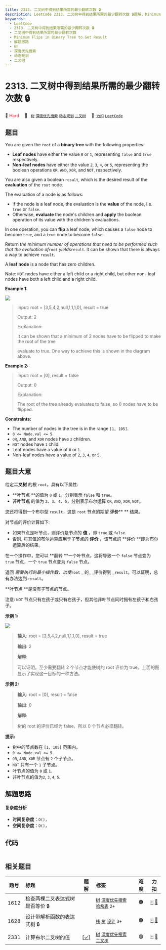 ```yaml
---
title: 2313. 二叉树中得到结果所需的最少翻转次数 🔒
description: LeetCode 2313. 二叉树中得到结果所需的最少翻转次数 🔒题解，Minimum Flips in Binary Tree to Get Result，包含解题思路、复杂度分析以及完整的 JavaScript 代码实现。
keywords:
  - LeetCode
  - 2313. 二叉树中得到结果所需的最少翻转次数 🔒
  - 二叉树中得到结果所需的最少翻转次数
  - Minimum Flips in Binary Tree to Get Result
  - 解题思路
  - 树
  - 深度优先搜索
  - 动态规划
  - 二叉树
---
```


# 2313. 二叉树中得到结果所需的最少翻转次数 🔒

🔴 <font color=#ff334b>Hard</font>&emsp; 🔖&ensp; [`树`](/tag/tree.md) [`深度优先搜索`](/tag/depth-first-search.md) [`动态规划`](/tag/dynamic-programming.md) [`二叉树`](/tag/binary-tree.md)&emsp; 🔗&ensp;[`力扣`](https://leetcode.cn/problems/minimum-flips-in-binary-tree-to-get-result) [`LeetCode`](https://leetcode.com/problems/minimum-flips-in-binary-tree-to-get-result)

## 题目

You are given the `root` of a **binary tree** with the following properties:

  * **Leaf nodes** have either the value `0` or `1`, representing `false` and `true` respectively.
  * **Non-leaf nodes** have either the value `2`, `3`, `4`, or `5`, representing the boolean operations `OR`, `AND`, `XOR`, and `NOT`, respectively.

You are also given a boolean `result`, which is the desired result of the
**evaluation** of the `root` node.

The evaluation of a node is as follows:

  * If the node is a leaf node, the evaluation is the **value** of the node, i.e. `true` or `false`.
  * Otherwise, **evaluate** the node's children and **apply** the boolean operation of its value with the children's evaluations.

In one operation, you can **flip** a leaf node, which causes a `false` node to
become `true`, and a `true` node to become `false`.

Return _the minimum number of operations that need to be performed such that
the evaluation of_`root` _yields_`result`. It can be shown that there is
always a way to achieve `result`.

A **leaf node** is a node that has zero children.

Note: `NOT` nodes have either a left child or a right child, but other non-
leaf nodes have both a left child and a right child.



**Example 1:**

![](https://fastly.jsdelivr.net/gh/doocs/leetcode@main/solution/2300-2399/2313.Minimum%20Flips%20in%20Binary%20Tree%20to%20Get%20Result/images/operationstree.png)

> Input: root = [3,5,4,2,null,1,1,1,0], result = true
> 
> Output: 2
> 
> Explanation:
> 
> It can be shown that a minimum of 2 nodes have to be flipped to make the root of the tree
> 
> evaluate to true. One way to achieve this is shown in the diagram above.

**Example 2:**

> Input: root = [0], result = false
> 
> Output: 0
> 
> Explanation:
> 
> The root of the tree already evaluates to false, so 0 nodes have to be flipped.

**Constraints:**

  * The number of nodes in the tree is in the range `[1, 105]`.
  * `0 <= Node.val <= 5`
  * `OR`, `AND`, and `XOR` nodes have `2` children.
  * `NOT` nodes have `1` child.
  * Leaf nodes have a value of `0` or `1`.
  * Non-leaf nodes have a value of `2`, `3`, `4`, or `5`.


## 题目大意

给定**二叉树** 的根 `root`，具有以下属性:

  * **叶节点  **的值为 `0` 或 `1`，分别表示 `false` 和 `true`。
  * **非叶节点** 的值为 `2`、`3`、`4`、`5`，分别表示布尔运算 `OR`, `AND`, `XOR`, `NOT`。

您还将得到一个布尔型 `result`，这是 `root` 节点的期望 **评价**** ** 结果。

对节点的评价计算如下:

  * 如果节点是叶节点，则评价是节点的 **值** ，即 `true` 或 `false`.
  * 否则, 将其值的布尔运算应用于子节点的 **评价** ，该节点的 **评价  **即为布尔运算后的结果。

在一个操作中，您可以 **翻转  **一个叶节点，这将导致一个 `false` 节点变为 `true` 节点，一个 `true` 节点变为 `false`
节点。

返回 _需要执行的最小操作数，以使_`root` _  的_ _评价得到  _`result`。可以证明，总有办法达到 `result`。

**叶节点  **是没有子节点的节点。

注意: `NOT` 节点只有左孩子或只有右孩子，但其他非叶节点同时拥有左孩子和右孩子。



**示例 1:**

![](https://fastly.jsdelivr.net/gh/doocs/leetcode@main/solution/2300-2399/2313.Minimum%20Flips%20in%20Binary%20Tree%20to%20Get%20Result/images/operationstree.png)

> 
> 
> 
> 
> 
> **输入:** root = [3,5,4,2,null,1,1,1,0], result = true
> 
> **输出:** 2
> 
> **解释:**
> 
> 可以证明，至少需要翻转 2 个节点才能使树的 root 评价为 true。上面的图显示了实现这一目标的一种方法。
> 
> 

**示例 2:**

> 
> 
> 
> 
> 
> **输入:** root = [0], result = false
> 
> **输出:** 0
> 
> **解释:**
> 
> 树的 root 的评价已经为 false，所以 0 个节点必须翻转。
> 
> 



**提示:**

  * 树中的节点数在 `[1, 105]` 范围内。
  * `0 <= Node.val <= 5`
  * `OR`, `AND`, `XOR` 节点有 `2` 个子节点。
  * `NOT` 只有一个 `1` 子节点。
  * 叶节点的值为 `0` 或 `1`.
  * 非叶节点的值为`2`, `3`, `4`, `5`.


## 解题思路

#### 复杂度分析

- **时间复杂度**：`O()`，
- **空间复杂度**：`O()`，

## 代码

```javascript

```

## 相关题目

<!-- prettier-ignore -->
| 题号 | 标题 | 题解 | 标签 | 难度 | 力扣 |
| :------: | :------ | :------: | :------ | :------: | :------: |
| 1612 | 检查两棵二叉表达式树是否等价 🔒 |  |  [`树`](/tag/tree.md) [`深度优先搜索`](/tag/depth-first-search.md) [`哈希表`](/tag/hash-table.md) `2+` | 🟠 | [🀄️](https://leetcode.cn/problems/check-if-two-expression-trees-are-equivalent) [🔗](https://leetcode.com/problems/check-if-two-expression-trees-are-equivalent) |
| 1628 | 设计带解析函数的表达式树 🔒 |  |  [`栈`](/tag/stack.md) [`树`](/tag/tree.md) [`设计`](/tag/design.md) `3+` | 🟠 | [🀄️](https://leetcode.cn/problems/design-an-expression-tree-with-evaluate-function) [🔗](https://leetcode.com/problems/design-an-expression-tree-with-evaluate-function) |
| 2331 | 计算布尔二叉树的值 | [[✓]](/problem/2331.md) |  [`树`](/tag/tree.md) [`深度优先搜索`](/tag/depth-first-search.md) [`二叉树`](/tag/binary-tree.md) | 🟢 | [🀄️](https://leetcode.cn/problems/evaluate-boolean-binary-tree) [🔗](https://leetcode.com/problems/evaluate-boolean-binary-tree) |